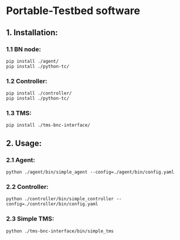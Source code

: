 # Portable-Testbed software

## 1. Installation:
### 1.1 BN node:
```
pip install ./agent/
pip install ./python-tc/
```

### 1.2 Controller:
```
pip install ./controller/
pip install ./python-tc/
```

### 1.3 TMS:
```
pip install ./tms-bnc-interface/
```

## 2. Usage:

### 2.1 Agent:
```
python ./agent/bin/simple_agent --config=./agent/bin/config.yaml
```

### 2.2 Controller:
```
python ./controller/bin/simple_controller --config=./controller/bin/config.yaml
```

### 2.3 Simple TMS:
```
python ./tms-bnc-interface/bin/simple_tms
```


